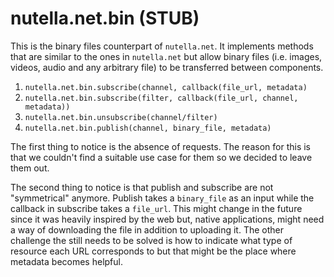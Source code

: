 # nutella.net.bin (STUB)
This is the binary files counterpart of `nutella.net`. It implements methods that are similar to the ones in `nutella.net` but allow binary files (i.e. images, videos, audio and any arbitrary file) to be transferred between components.

1. `nutella.net.bin.subscribe(channel, callback(file_url, metadata)`
1. `nutella.net.bin.subscribe(filter, callback(file_url, channel, metadata))`
1. `nutella.net.bin.unsubscribe(channel/filter)`
1. `nutella.net.bin.publish(channel, binary_file, metadata)`

The first thing to notice is the absence of requests. The reason for this is that we couldn't find a suitable use case for them so we decided to leave them out.

The second thing to notice is that publish and subscribe are not "symmetrical" anymore. Publish takes a `binary_file` as an input while the callback in subscribe takes a `file_url`. This might change in the future since it was heavily inspired by the web but, native applications, might need a way of downloading the file in addition to uploading it. The other challenge the still needs to be solved is how to indicate what type of resource each URL corresponds to but that might be the place where metadata becomes helpful. 